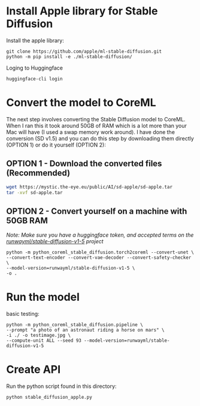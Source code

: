 # Install Apple library for Stable Diffusion
Install the apple library:

```shell
git clone https://github.com/apple/ml-stable-diffusion.git
python -m pip install -e ./ml-stable-diffusion/
```

Loging to Huggingface
```shell
huggingface-cli login
```

# Convert the model to CoreML
The next step involves converting the Stable Diffusion model to CoreML. When I ran this
it took around 50GB of RAM which is a lot more than your Mac will have (I used a swap
memory work around). I have done the conversion (SD v1.5) and you can do this step by downloading
them directly (OPTION 1) or do it yourself (OPTION 2):

## OPTION 1 - Download the converted files (Recommended)

```bash
wget https://mystic.the-eye.eu/public/AI/sd-apple/sd-apple.tar
tar -xvf sd-apple.tar
```

## OPTION 2 - Convert yourself on a machine with 50GB RAM
_Note: Make sure you have a huggingface token, and accepted terms on the [runwayml/stable-diffusion-v1-5](https://huggingface.co/runwayml/stable-diffusion-v1-5) project_


```shell
python -m python_coreml_stable_diffusion.torch2coreml --convert-unet \
--convert-text-encoder --convert-vae-decoder --convert-safety-checker \
--model-version=runwayml/stable-diffusion-v1-5 \
-o .
```

# Run the model

basic testing:
```shell
python -m python_coreml_stable_diffusion.pipeline \
--prompt "a photo of an astronaut riding a horse on mars" \
-i ./ -o testimage.jpg \
--compute-unit ALL --seed 93 --model-version=runwayml/stable-diffusion-v1-5
```

# Create API

Run the python script found in this directory:

```shell
python stable_diffusion_apple.py

```
